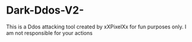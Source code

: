 # Dark-Ddos-V2-
This is a Ddos attacking tool created by xXPixelXx for fun purposes only. I am not responsible for your actions
